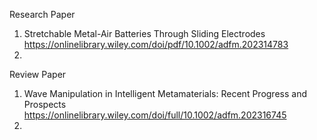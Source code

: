 Research Paper
1. Stretchable Metal-Air Batteries Through Sliding Electrodes https://onlinelibrary.wiley.com/doi/pdf/10.1002/adfm.202314783
2. 

Review Paper
1. Wave Manipulation in Intelligent Metamaterials: Recent Progress and Prospects https://onlinelibrary.wiley.com/doi/full/10.1002/adfm.202316745
2. 
